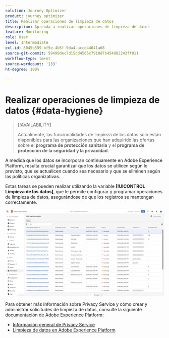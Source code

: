 ```yaml
---
solution: Journey Optimizer
product: journey optimizer
title: Realizar operaciones de limpieza de datos
description: Aprenda a realizar operaciones de limpieza de datos
feature: Monitoring
role: User
level: Intermediate
exl-id: 8045b559-bf5e-4b5f-9da4-accd44641a68
source-git-commit: 59499dec7d15dd4565c7910d7b454d82243ff011
workflow-type: tm+mt
source-wordcount: '133'
ht-degree: 100%

---
```


# Realizar operaciones de limpieza de datos {#data-hygiene}

>[!AVAILABILITY]
>
>Actualmente, las funcionalidades de limpieza de los datos solo están disponibles para las organizaciones que han adquirido las ofertas sobre el **programa de protección sanitaria** y el **programa de protección de la seguridad y la privacidad**.


A medida que los datos se incorporan continuamente en Adobe Experience Platform, resulta crucial garantizar que los datos se utilicen según lo previsto, que se actualicen cuando sea necesario y que se eliminen según las políticas organizativas.

Estas tareas se pueden realizar utilizando la variable **[!UICONTROL Limpieza de los datos]**, que le permite configurar y programar operaciones de limpieza de datos, asegurándose de que los registros se mantengan correctamente.

![](assets/data-hygiene.png)

Para obtener más información sobre Privacy Service y cómo crear y administrar solicitudes de limpieza de datos, consulte la siguiente documentación de Adobe Experience Platform:

* [Información general de Privacy Service](https://experienceleague.adobe.com/docs/experience-platform/privacy/home.html?lang=es)
* [Limpieza de datos en Adobe Experience Platform](https://experienceleague.adobe.com/docs/experience-platform/hygiene/home.html?lang=es)
